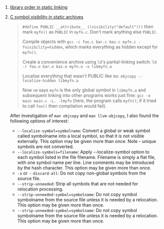  1. [library order in static linking](https://eli.thegreenplace.net/2013/07/09/library-order-in-static-linking)
 2. [C symbol visibility in static archives](https://stackoverflow.com/questions/39981491/c-symbol-visibility-in-static-archives)
    
    > `#define PUBLIC __attribute__ ((visibility("default")))` then mark `myfn()` as `PUBLIC` in `myfn.c`. Don't mark anything else `PUBLIC`.
    > 
    > Compile objects with `gcc -c foo.c bar.c baz.c myfn.c -fvisibility=hidden`, which marks everything as hidden except for `myfn()`.
    > 
    > Create a convenience archive using `ld`'s partial-linking switch: `ld -r foo.o bar.o baz.o myfn.o -o libmyfn.a`
    > 
    > Localise everything that wasn't PUBLIC like so: `objcopy --localize-hidden libmyfn.a`
    > 
    > Now `nm` says `myfn` is the only global symbol in `libmyfn.a` and subsequent linking into other programs works just fine: `gcc -o main main.c -L. -lmyfn`
    > (here, the program calls `myfn()`; if it tried to call `foo()` then compilation would fail).
    
    After investigation of `man objcopy` and `man llvm-objcopy`, I also found the following options of interest:
     - `--localize-symbol=symbolname`:
       Convert a global or weak symbol called symbolname into a local symbol, so that it is not visible externally.
       This option may be given more than once.
       Note - unique symbols are not converted.
     - `--localize-symbols=filename`:
       Apply --localize-symbol option to each symbol listed in the file filename.
       Filename is simply a flat file, with one symbol name per line.
       Line comments may be introduced by the hash character.
       This option may be given more than once.
     - `-x` or `--discard-all`:
       Do not copy non-global symbols from the source file.
     - `--strip-unneeded`:
       Strip all symbols that are not needed for relocation processing.
     - `--strip-unneeded-symbol=symbolname`:
       Do not copy symbol symbolname from the source file unless it is needed by a relocation.  This option may be given more than once.
     - `--strip-unneeded-symbol=symbolname`:
       Do not copy symbol symbolname from the source file unless it is needed by a relocation.  This option may be given more than once.

